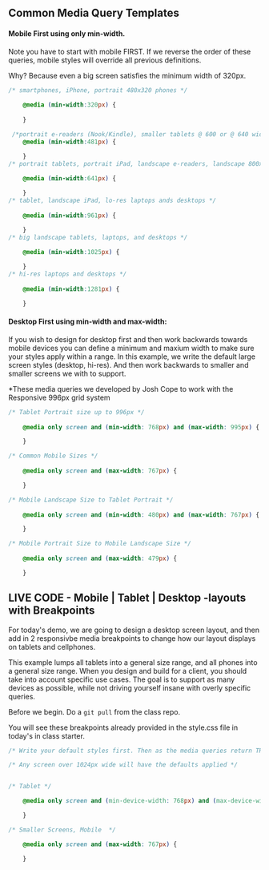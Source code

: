 ## Common Media Query Templates 

#### **Mobile First** using only min-width. 

Note you have to start with mobile FIRST. If we reverse the order of these queries, mobile styles will override all previous definitions. 

Why? Because even a big screen satisfies the minimum width of 320px. 
```css
/* smartphones, iPhone, portrait 480x320 phones */ 
	
	@media (min-width:320px) { 
	
	}

 /*portrait e-readers (Nook/Kindle), smaller tablets @ 600 or @ 640 wide. */
	@media (min-width:481px) {  

	}
/* portrait tablets, portrait iPad, landscape e-readers, landscape 800x480 or 854x480 phones */
	
	@media (min-width:641px) { 

	}
/* tablet, landscape iPad, lo-res laptops ands desktops */
	
	@media (min-width:961px) { 

	}
/* big landscape tablets, laptops, and desktops */
	
	@media (min-width:1025px) {  

	}
/* hi-res laptops and desktops */
	
	@media (min-width:1281px) {

	}
```
#### **Desktop First** using min-width and max-width:

If you wish to design for desktop first and then work backwards towards mobile devices you can define a minimum and maxium width to make sure your styles apply within a range. In this example, we write the default large screen styles (desktop, hi-res). And then work backwards to smaller and smaller screens we with to support. 

*These media queries we developed by Josh Cope to work with the Responsive 996px grid system 

```css
/* Tablet Portrait size up to 996px */
	
	@media only screen and (min-width: 768px) and (max-width: 995px) {

	}

/* Common Mobile Sizes */
	
	@media only screen and (max-width: 767px) {

	}

/* Mobile Landscape Size to Tablet Portrait */
	
	@media only screen and (min-width: 480px) and (max-width: 767px) {

	}

/* Mobile Portrait Size to Mobile Landscape Size */
	
	@media only screen and (max-width: 479px) {

	}
```

## LIVE CODE - Mobile | Tablet | Desktop -layouts with Breakpoints  

For today's demo, we are going to design a desktop screen layout, and then add in 2 responsivbe media breakpoints to change how our layout displays on tablets and cellphones.

This example lumps all tablets into a general size range, and all phones into a general size range. When you design and build for a client, you should take into account specific use cases. The goal is to support as many devices as possible, while not driving yourself insane with overly specific queries.

Before we begin. Do a `git pull` from the class repo. 

You will see these breakpoints already provided in the style.css file in today's in class starter.

```css
/* Write your default styles first. Then as the media queries return TRUE, styles will be updated/overidden. */

/* Any screen over 1024px wide will have the defaults applied */


/* Tablet */

	@media only screen and (min-device-width: 768px) and (max-device-width: 1024px) { 

	}

/* Smaller Screens, Mobile  */

	@media only screen and (max-width: 767px) {

	}
```